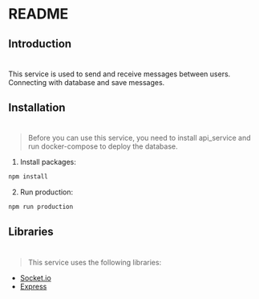 # **README**

## Introduction

#

This service is used to send and receive messages between users. Connecting with database and save messages.

## Installation

#

> Before you can use this service, you need to install api_service and run docker-compose to deploy the database.

1. Install packages:

```bash
npm install
```

2. Run production:

```bash
npm run production
```

## Libraries

#

> This service uses the following libraries:

- [Socket.io](https://socket.io/)
- [Express](https://expressjs.com/)
